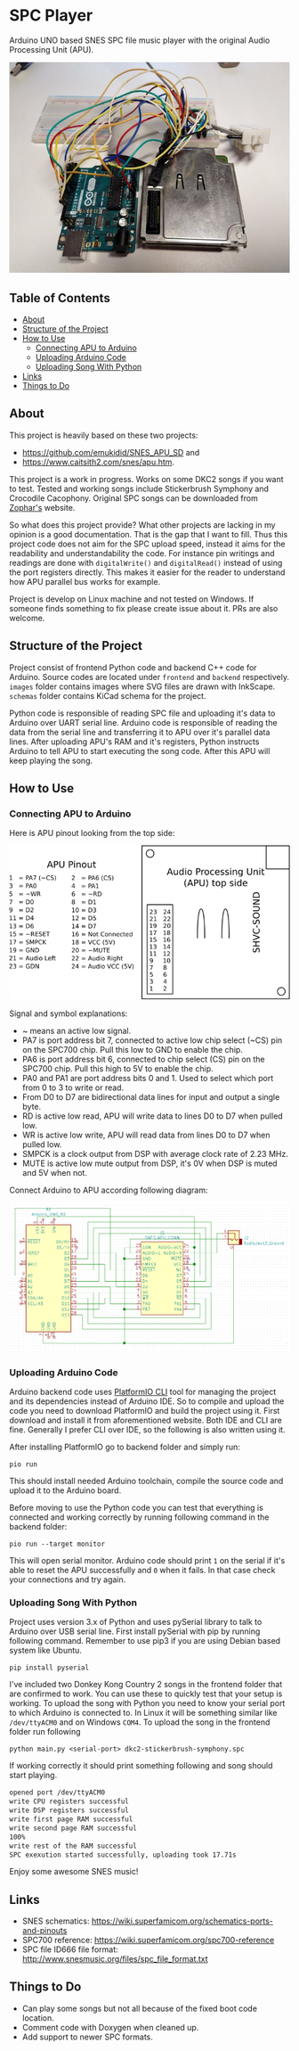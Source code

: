 # SPC Player

Arduino UNO based SNES SPC file music player with the original Audio Processing Unit
(APU).

<p align="center">
  <img src="https://github.com/Kazhuu/spc-player/blob/master/images/arduino-apu-connected.jpg?raw=true" alt="APU and Arduino connected"/>
</p>

## Table of Contents

<!-- vim-markdown-toc GFM -->

* [About](#about)
* [Structure of the Project](#structure-of-the-project)
* [How to Use](#how-to-use)
  * [Connecting APU to Arduino](#connecting-apu-to-arduino)
  * [Uploading Arduino Code](#uploading-arduino-code)
  * [Uploading Song With Python](#uploading-song-with-python)
* [Links](#links)
* [Things to Do](#things-to-do)

<!-- vim-markdown-toc -->

## About

This project is heavily based on these two projects:
* https://github.com/emukidid/SNES_APU_SD and
* https://www.caitsith2.com/snes/apu.htm.

This project is a work in progress. Works on some DKC2 songs if you want to
test. Tested and working songs include Stickerbrush Symphony and Crocodile
Cacophony. Original SPC songs can be downloaded from
[Zophar's](https://www.zophar.net/music) website.

So what does this project provide? What other projects are lacking in my opinion
is a good documentation. That is the gap that I want to fill.  Thus this project
code does not aim for the SPC upload speed, instead it aims for the readability
and understandability the code. For instance pin writings and readings are done
with `digitalWrite()` and `digitalRead()` instead of using the port registers
directly. This makes it easier for the reader to understand how APU parallel bus
works for example.

Project is develop on Linux machine and not tested on Windows. If someone finds
something to fix please create issue about it. PRs are also welcome.

## Structure of the Project

Project consist of frontend Python code and backend C++ code for Arduino.
Source codes are located under `frontend` and `backend` respectively. `images`
folder contains images where SVG files are drawn with InkScape. `schemas` folder
contains KiCad schema for the project.

Python code is responsible of reading SPC file and uploading it's data to
Arduino over UART serial line. Arduino code is responsible of reading the data
from the serial line and transferring it to APU over it's parallel data lines.
After uploading APU's RAM and it's registers, Python instructs Arduino to tell
APU to start executing the song code. After this APU will keep playing the song.

## How to Use

### Connecting APU to Arduino

Here is APU pinout looking from the top side:

<p align="center">
  <img src="https://github.com/Kazhuu/spc-player/blob/master/images/apu-pinout.png?raw=true" alt="APU Pinout"/>
</p>

Signal and symbol explanations:
* ~ means an active low signal.
* PA7 is port address bit 7, connected to active low chip select (~CS) pin on
    the SPC700 chip. Pull this low to GND to enable the chip.
* PA6 is port address bit 6, connected to chip select (CS) pin on the SPC700 chip.
    Pull this high to 5V to enable the chip.
* PA0 and PA1 are port address bits 0 and 1. Used to select which port from 0 to
    3 to write or read.
* From D0 to D7 are bidirectional data lines for input and output a single byte.
* RD is active low read, APU will write data to lines D0 to D7 when pulled low.
* WR is active low write, APU will read data from lines D0 to D7 when pulled low.
* SMPCK is a clock output from DSP with average clock rate of 2.23 MHz.
* MUTE is active low mute output from DSP, it's 0V when DSP is muted and 5V when
    not.

Connect Arduino to APU according following diagram:

<p align="center">
  <img src="https://github.com/Kazhuu/spc-player/blob/master/images/schema.png?raw=true" alt="Schema"/>
</p>

### Uploading Arduino Code

Arduino backend code uses [PlatformIO CLI](https://platformio.org/) tool for
managing the project and its dependencies instead of Arduino IDE. So to compile
and upload the code you need to download PlatformIO and build the project using
it. First download and install it from aforementioned website. Both IDE and CLI
are fine. Generally I prefer CLI over IDE, so the following is also written
using it.

After installing PlatformIO go to backend folder and simply run:
```
pio run
```
This should install needed Arduino toolchain, compile the source code and upload
it to the Arduino board.

Before moving to use the Python code you can test that everything is connected
and working correctly by running following command in the backend folder:
```
pio run --target monitor
```
This will open serial monitor. Arduino code should print `1` on the serial if
it's able to reset the APU successfully and `0` when it fails. In that case
check your connections and try again.

### Uploading Song With Python

Project uses version 3.x of Python and uses pySerial library to talk to Arduino
over USB serial line. First install pySerial with pip by running following
command. Remember to use pip3 if you are using Debian based system like Ubuntu.
```
pip install pyserial
```

I've included two Donkey Kong Country 2 songs in the frontend folder that are
confirmed to work. You can use these to quickly test that your setup is working.
To upload the song with Python you need to know your serial port to which
Arduino is connected to. In Linux it will be something similar like
`/dev/ttyACM0` and on Windows `COM4`. To upload the song in the frontend folder
run following
```
python main.py <serial-port> dkc2-stickerbrush-symphony.spc
```

If working correctly it should print something following and song should start
playing.
```
opened port /dev/ttyACM0
write CPU registers successful
write DSP registers successful
write first page RAM successful
write second page RAM successful
100%
write rest of the RAM successful
SPC exexution started successfully, uploading took 17.71s
```

Enjoy some awesome SNES music!

## Links

* SNES schematics: https://wiki.superfamicom.org/schematics-ports-and-pinouts
* SPC700 reference: https://wiki.superfamicom.org/spc700-reference
* SPC file ID666 file format: http://www.snesmusic.org/files/spc_file_format.txt

## Things to Do

* Can play some songs but not all because of the fixed boot code location.
* Comment code with Doxygen when cleaned up.
* Add support to newer SPC formats.

